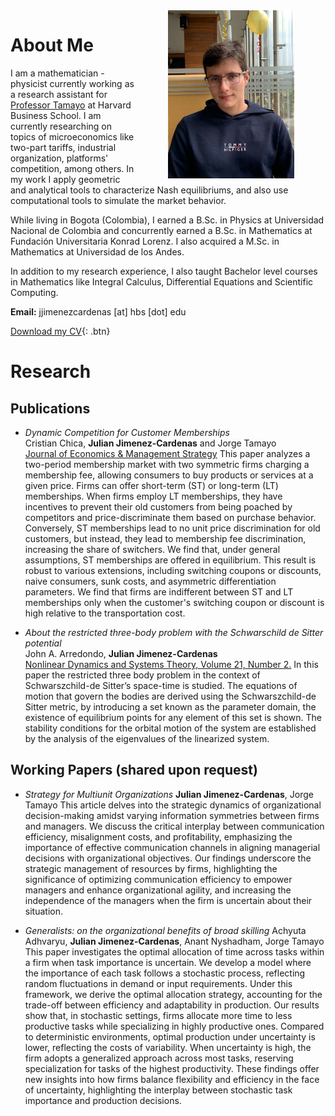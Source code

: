 <img  src="img/28d14edf-b685-4c7c-8272-4e59de6985fc.jpeg" style="float: right;vertical-align:middle;margin:0px 50px;max-width: 40%;height: auto;">

# About Me
I am a mathematician - physicist currently working as a research assistant for [Professor Tamayo](https://www.hbs.edu/faculty/Pages/profile.aspx?facId=1063486) at Harvard Business School. I am currently researching on topics of microeconomics like two-part tariffs, industrial organization, platforms' competition, among others. In my work I apply geometric and analytical tools to characterize Nash equilibriums, and also use computational tools to simulate the market behavior.

While living in Bogota (Colombia), I earned a B.Sc. in Physics at Universidad Nacional de Colombia and concurrently earned a B.Sc. in Mathematics at Fundación Universitaria Konrad Lorenz. I also acquired a M.Sc. in Mathematics at Universidad de los Andes.

In addition to my research experience, I also taught Bachelor level courses in Mathematics like Integral Calculus, Differential Equations and Scientific Computing. 

**Email:** jjimenezcardenas [at] hbs [dot] edu

[Download my CV](Resume.pdf){: .btn}

# Research

## Publications

- *Dynamic Competition for Customer Memberships*  
Cristian Chica, **Julian Jimenez-Cardenas** and Jorge Tamayo  
[Journal of Economics & Management Strategy](https://onlinelibrary.wiley.com/doi/abs/10.1111/jems.12605)
This paper analyzes a two-period membership market with two symmetric firms charging a membership fee, allowing consumers to buy products or services at a given price. Firms can offer short-term (ST) or long-term (LT) memberships. When firms employ LT memberships, they have incentives to prevent their old customers from being poached by competitors and price-discriminate them based on purchase behavior. Conversely, ST memberships lead to no unit price discrimination for old customers, but instead, they lead to membership fee discrimination, increasing the share of switchers. We find that, under general assumptions, ST memberships are offered in equilibrium. This result is robust to various extensions, including switching coupons or discounts, naive consumers, sunk costs, and asymmetric differentiation parameters. We find that firms are indifferent between ST and LT memberships only when the customer's switching coupon or discount is high relative to the transportation cost.

- *About the restricted three-body problem with the Schwarschild de Sitter potential*  
John A. Arredondo, **Julian Jimenez-Cardenas**  
[Nonlinear Dynamics and Systems Theory, Volume 21, Number 2.](https://e-ndst.kiev.ua/v21n2.htm)
In this paper the restricted three body problem in the context of Schwarszchild-de Sitter’s space-time is studied. The equations of motion that govern the bodies are derived using the Schwarszchild-de Sitter metric, by introducing a set known as the parameter domain, the existence of equilibrium points for any element of this set is shown. The stability conditions for the orbital motion of the system are established by the analysis of the eigenvalues of the linearized system.

## Working Papers (shared upon request)

- *Strategy for Multiunit Organizations*
**Julian Jimenez-Cardenas**, Jorge Tamayo
This article delves into the strategic dynamics of organizational decision-making amidst varying information symmetries between firms and managers. We discuss the critical interplay between communication efficiency, misalignment costs, and profitability, emphasizing the importance of effective communication channels in aligning managerial decisions with organizational objectives. Our findings underscore the strategic management of resources by firms, highlighting the significance of optimizing communication efficiency to empower managers and enhance organizational agility, and increasing the independence of the managers when the firm is uncertain about their situation.

- *Generalists: on the organizational benefits of broad skilling*
Achyuta Adhvaryu, **Julian Jimenez-Cardenas**, Anant Nyshadham, Jorge Tamayo
This paper investigates the optimal allocation of time across tasks within a firm when task importance is uncertain. We develop a model where the importance of each task follows a stochastic process, reflecting random fluctuations in demand or input requirements. Under this framework, we derive the optimal allocation strategy, accounting for the trade-off between efficiency and adaptability in production. Our results show that, in stochastic settings, firms allocate more time to less productive tasks while specializing in highly productive ones. Compared to deterministic environments, optimal production under uncertainty is lower, reflecting the costs of variability. When uncertainty is high, the firm adopts a generalized approach across most tasks, reserving specialization for tasks of the highest productivity. These findings offer new insights into how firms balance flexibility and efficiency in the face of uncertainty, highlighting the interplay between stochastic task importance and production decisions.

<script src="http://code.jquery.com/jquery-1.4.2.min.js"></script> <script> var x = document.getElementsByClassName("site-footer-credits"); setTimeout(() => {}, 10); </script>
